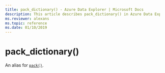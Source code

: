 ```yaml
---
title: pack_dictionary() - Azure Data Explorer | Microsoft Docs
description: This article describes pack_dictionary() in Azure Data Explorer.
ms.reviewer: alexans
ms.topic: reference
ms.date: 01/10/2019
---
```

# pack_dictionary()

An alias for [`pack()`](packfunction.md).
